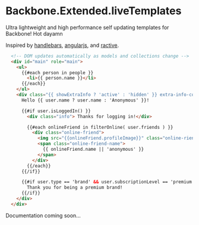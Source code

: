 # Backbone.Extended.liveTemplates

Ultra lightweight and high performance self updating templates for Backbone! Hot dayamn

Inspired by [handlebars](http://handlebarsjs.com/), [angularjs](http://angularjs.org/), and
[ractive](http://ractivejs.org/).

```html
  <!-- DOM updates automatically as models and collections change -->
  <div id="main" role="main">
    <ul>
      {{#each person in people }}
        <li>{{ person.name }}</li>
      {{/each}}
    </ul>
    <div class="{{ showExtraInfo ? 'active' : 'hidden' }} extra-info-container">
      Hello {{ user.name ? user.name : 'Anonymous' }}!

      {{#if user.isLoggedIn() }}
        <div class="info"> Thanks for logging in!</div>

        {{#each onlineFriend in filterOnline( user.friends ) }}
          <div class="online-friend">
            <img src="{{onlineFriend.profileImage}}" class="online-riend">
            <span class="online-friend-name">
              {{ onlineFriend.name || 'anonymous' }}
            </span>
          </div>
        {{/each}}
      {{/if}}

      {{#if user.type == 'brand' && user.subscriptionLevel == 'premium'}}
        Thank you for being a premium brand!
      {{/if}}
    </div>
  </div>
```

Documentation coming soon...
